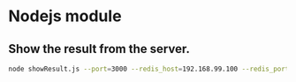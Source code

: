 # Nodejs module
## Show the result from the server.

```sh
node showResult.js --port=3000 --redis_host=192.168.99.100 --redis_port=6379 --subscribe_topic=average-stock-price
```
